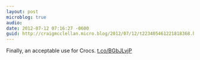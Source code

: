 ```yaml
---
layout: post
microblog: true
audio: 
date: 2012-07-12 07:16:27 -0600
guid: http://craigmcclellan.micro.blog/2012/07/12/t223405461221818368.html
---
```

Finally, an acceptable use for Crocs.  [t.co/BGbJLvjP](http://t.co/BGbJLvjP)
